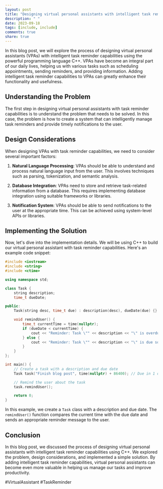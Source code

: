 ```yaml
---
layout: post
title: "Designing virtual personal assistants with intelligent task reminder capabilities using C++"
description: " "
date: 2023-09-18
tags: [include, include]
comments: true
share: true
---
```


In this blog post, we will explore the process of designing virtual personal assistants (VPAs) with intelligent task reminder capabilities using the powerful programming language C++. VPAs have become an integral part of our daily lives, helping us with various tasks such as scheduling appointments, sending reminders, and providing information. Adding intelligent task reminder capabilities to VPAs can greatly enhance their functionality and usefulness.

## Understanding the Problem

The first step in designing virtual personal assistants with task reminder capabilities is to understand the problem that needs to be solved. In this case, the problem is how to create a system that can intelligently manage task reminders and provide timely notifications to the user.

## Design Considerations

When designing VPAs with task reminder capabilities, we need to consider several important factors:

1. **Natural Language Processing**: VPAs should be able to understand and process natural language input from the user. This involves techniques such as parsing, tokenization, and semantic analysis.

2. **Database Integration**: VPAs need to store and retrieve task-related information from a database. This requires implementing database integration using suitable frameworks or libraries.

3. **Notification System**: VPAs should be able to send notifications to the user at the appropriate time. This can be achieved using system-level APIs or libraries.

## Implementing the Solution

Now, let's dive into the implementation details. We will be using C++ to build our virtual personal assistant with task reminder capabilities. Here's an example code snippet:

```cpp
#include <iostream>
#include <string>
#include <ctime>

using namespace std;

class Task {
    string description;
    time_t dueDate;

public:
    Task(string desc, time_t due) : description(desc), dueDate(due) {}

    void remindUser() {
        time_t currentTime = time(nullptr);
        if (dueDate < currentTime) {
            cout << "Reminder: Task \"" << description << "\" is overdue!\n";
        } else {
            cout << "Reminder: Task \"" << description << "\" is due soon!\n";
        }
    }
};

int main() {
    // Create a task with a description and due date
    Task task("Finish blog post", time(nullptr) + 86400); // Due in 1 day

    // Remind the user about the task
    task.remindUser();

    return 0;
}
```

In this example, we create a `Task` class with a description and due date. The `remindUser()` function compares the current time with the due date and sends an appropriate reminder message to the user.

## Conclusion

In this blog post, we discussed the process of designing virtual personal assistants with intelligent task reminder capabilities using C++. We explored the problem, design considerations, and implemented a simple solution. By adding intelligent task reminder capabilities, virtual personal assistants can become even more valuable in helping us manage our tasks and improve productivity.

#VirtualAssistant #TaskReminder